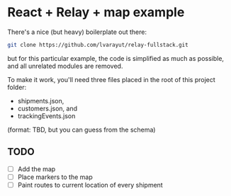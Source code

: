 # React + Relay + map example

There's a nice (but heavy) boilerplate out there:

```bash
git clone https://github.com/lvarayut/relay-fullstack.git
```

but for this particular example, the code is simplified as much as possible, and all unrelated modules are removed.

To make it work, you'll need three files placed in the root of this project folder:

- shipments.json,
- customers.json, and
- trackingEvents.json

(format: TBD, but you can guess from the schema)

## TODO

- [ ] Add the map
- [ ] Place markers to the map
- [ ] Paint routes to current location of every shipment

